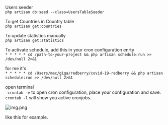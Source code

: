



Users seeder <br>
```php artisan db:seed --class=UsersTableSeeder```

To get Countries in Country table <br>
```php artisan get:countries ```

To update statistics manually <br>
```php artisan get:statistics```

To activate schedule, add this in your cron configuration enrty <br>
```* * * * * cd /path-to-your-project && php artisan schedule:run >> /dev/null 2>&1```

for me it's <br>
``` * * * * * cd /Users/mac/giga/redberry/covid-19-redberry && php artisan schedule:run >> /dev/null 2>&1 ```

open terminal <br> 
``` crontab -e``` to open cron configuration, place your configuration and save.
```crontab -l``` will show you active cronjobs.

![img.png](img.png)

like this for example.

